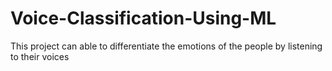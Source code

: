 # Voice-Classification-Using-ML
This project can able to differentiate the emotions of the people by listening to their voices
